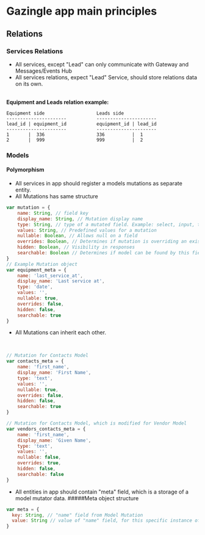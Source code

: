 # Gazingle app main principles

## Relations
### Services Relations
* All services, except "Lead" can only communicate with Gateway and Messages/Events Hub
* All services relations, expect "Lead" Service, should store relations data on its own.
<br>
<b>Equipment and Leads relation example:</b>

````
Equipment side                   Leads side
----------------------           ----------------------
lead_id | equipment_id           equipment_id | lead_id
----------------------           ----------------------
1       |  336                   336          |  1
2       |  999                   999          |  2
````

### Models
#### Polymorphism
* All services in app should register a models mutations as separate entity.
* All Mutations has same structure
````javascript
var mutation = {
    name: String, // field key
    display_name: String, // Mutation display name
    type: String, // type of a mutated field. Example: select, input, text, date, etc.
    values: String, // Predefined values for a mutation
    nullable: Boolean, // Allows null on a field
    overrides: Boolean, // Determines if mutation is overriding an existing field, or creates a new one
    hidden: Boolean, // Visibility in responses
    searchable: Boolean // Determines if model can be found by this field
}
// Example Mutation object
var equipment_meta = {
    name: 'last_service_at',
    display_name: 'Last service at',
    type: 'date',
    values: '',
    nullable: true,
    overrides: false, 
    hidden: false,
    searchable: true
}
````
* All Mutations can inherit each other.
<br />

````javascript
// Mutation for Contacts Model
var contacts_meta = {
    name: 'first_name',
    display_name: 'First Name',
    type: 'text',
    values: '',
    nullable: true,
    overrides: false, 
    hidden: false,
    searchable: true
}

// Mutation for Contacts Model, which is modified for Vendor Model 
var vendors_contacts_meta = {
    name: 'first_name',
    display_name: 'Given Name',
    type: 'text',
    values: '',
    nullable: false,
    overrides: true, 
    hidden: false,
    searchable: false
}
````
* All entities in app should contain "meta" field, which is a storage of a model mutator data.
#####Meta object structure
````javascript
var meta = {
  key: String, // "name" field from Model Mutation 
  value: String // value of "name" field, for this specific instance of a Model
}
````